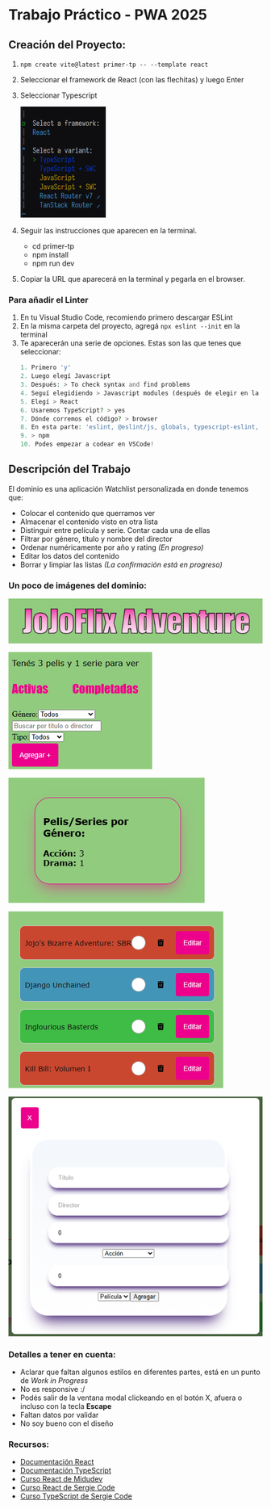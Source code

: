 # Trabajo Práctico - PWA 2025

## Creación del Proyecto:

1. ```npm create vite@latest primer-tp -- --template react```
2. Seleccionar el framework de React (con las flechitas) y luego Enter
3. Seleccionar Typescript

    ![alt text](./screenshots/image.png)

4. Seguir las instrucciones que aparecen en la terminal.
    - cd primer-tp
    - npm install
    - npm run dev

5. Copiar la URL que aparecerá en la terminal y pegarla en el browser.

### Para añadir el Linter

1. En tu Visual Studio Code, recomiendo primero descargar ESLint
2. En la misma carpeta del proyecto, agregá ```npx eslint --init``` en la terminal
3. Te aparecerán una serie de opciones. Estas son las que tenes que seleccionar:
    ```php
    1. Primero 'y'
    2. Luego elegí Javascript
    3. Después: > To check syntax and find problems
    4. Seguí elegidiendo > Javascript modules (después de elegir en la terminal aparecerá como '.esm')
    5. Elegí > React
    6. Usaremos TypeScript? > yes
    7. Dónde corremos el código? > browser
    8. En esta parte: 'eslint, @eslint/js, globals, typescript-eslint, eslint-plugin-react' seleccionamos > yes
    9. > npm
    10. Podes empezar a codear en VSCode!
    ```
## Descripción del Trabajo

El dominio es una aplicación Watchlist personalizada en donde tenemos que:
- Colocar el contenido que querramos ver
- Almacenar el contenido visto en otra lista
- Distinguir entre película y serie. Contar cada una de ellas
- Filtrar por género, título y nombre del director
- Ordenar numéricamente por año y rating _(En progreso)_
- Editar los datos del contenido
- Borrar y limpiar las listas _(La confirmación está en progreso)_

### Un poco de imágenes del dominio:
![logo](./screenshots/image-1.png)

![pequenio-menu](./screenshots/image-2.png)

![contador-tipo](./screenshots/image-3.png)

![listado](./screenshots/image-4.png)

![modal-de-form](./screenshots/image-5.png)

### Detalles a tener en cuenta:
- Aclarar que faltan algunos estilos en diferentes partes, está en un punto de _Work in Progress_
- No es responsive :/
- Podés salir de la ventana modal clickeando en el botón X, afuera o incluso con la tecla **Escape**
- Faltan datos por validar
- No soy bueno con el diseño

### Recursos:
- [Documentación React](https://es.react.dev/learn)
- [Documentación TypeScript](https://www.typescriptlang.org/docs/)
- [Curso React de Midudev](https://www.youtube.com/watch?v=7iobxzd_2wY&list=PLUofhDIg_38q4D0xNWp7FEHOTcZhjWJ29)
- [Curso React de Sergie Code](https://www.youtube.com/watch?v=ladwC6Lrs-M&t=4212s)
- [Curso TypeScript de Sergie Code](https://www.youtube.com/watch?v=UTA5bykCx2c&t=3385s)